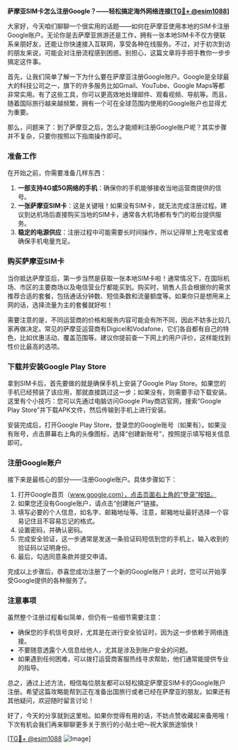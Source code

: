 **萨摩亚SIM卡怎么注册Google？——轻松搞定海外网络连接[[TG💪+ @esim1088](https://t.me/s/esim1088)]**

大家好，今天咱们聊聊一个很实用的话题——如何在萨摩亚使用本地的SIM卡注册Google账户。无论你是去萨摩亚旅游还是工作，拥有一张本地SIM卡不仅方便联系亲朋好友，还能让你快速接入互联网，享受各种在线服务。不过，对于初次到访的朋友来说，可能会对注册流程感到困惑。别担心，这篇文章将手把手教你一步步搞定这件事。

首先，让我们简单了解一下为什么要在萨摩亚注册Google账户。Google是全球最大的科技公司之一，旗下的许多服务比如Gmail、YouTube、Google Maps等都非常实用。有了这些工具，你可以更高效地处理邮件、观看视频、导航等。而且，随着国际旅行越来越频繁，拥有一个可在全球范围内使用的Google账户也显得尤为重要。

那么，问题来了：到了萨摩亚之后，怎么才能顺利注册Google账户呢？其实步骤并不复杂，只要你按照以下指南操作即可。

### 准备工作

在开始之前，你需要准备几样东西：
1. **一部支持4G或5G网络的手机**：确保你的手机能够接收当地运营商提供的信号。
2. **一张萨摩亚SIM卡**：这是关键哦！如果没有SIM卡，就无法完成注册过程。建议到达机场后直接购买当地的SIM卡，通常各大机场都有专门的柜台提供服务。
3. **稳定的电源供应**：注册过程中可能需要长时间操作，所以记得带上充电宝或者确保手机电量充足。

### 购买萨摩亚SIM卡

当你抵达萨摩亚后，第一步当然是获取一张本地SIM卡啦！通常情况下，在国际机场、市区的主要商场以及电信营业厅都能买到。购买时，销售人员会根据你的需求推荐合适的套餐，包括通话分钟数、短信条数和流量额度等。如果你只是想用来上网的话，选择流量为主的套餐就好啦！

需要注意的是，不同运营商的价格和服务内容可能会有所不同，因此不妨多比较几家再做决定。常见的萨摩亚运营商有Digicel和Vodafone，它们各自都有自己的特色，比如优惠活动、覆盖范围等。建议你提前查一下网上的用户评价，这样能找到性价比最高的选项。

### 下载并安装Google Play Store

拿到SIM卡后，首先要做的就是确保手机上安装了Google Play Store。如果您的手机已经预装了该应用，那就直接跳过这一步；如果没有，则需要手动下载安装。这里有个小技巧：您可以先通过电脑访问Google Play商店官网，搜索“Google Play Store”并下载APK文件，然后传输到手机上进行安装。

安装完成后，打开Google Play Store，登录您的Google账号（如果有）。如果没有账号，点击屏幕右上角的头像图标，选择“创建新账号”，按照提示填写相关信息即可。

### 注册Google账户

接下来是最核心的部分——注册Google账户。具体步骤如下：

1. 打开Google首页（www.google.com），点击页面右上角的“登录”按钮。
2. 如果您还没有Google账户，请点击“创建账户”链接。
3. 填写必要的个人信息，如名字、邮箱地址等。注意，邮箱地址最好选择一个容易记住且不容易忘记的格式。
4. 设置密码，并确认密码。
5. 完成安全验证，这一步通常是发送一条验证码短信到您的手机上，输入收到的验证码以证明身份。
6. 最后，勾选同意条款并提交申请。

完成以上步骤后，恭喜您成功注册了一个新的Google账户！此时，您可以开始享受Google提供的各种服务了。

### 注意事项

虽然整个注册过程看似简单，但仍有一些细节需要注意：
- 确保您的手机信号良好，尤其是在进行安全验证时，因为这一步依赖于网络连接。
- 不要随意透露个人信息给他人，尤其是涉及到账户安全的问题。
- 如果遇到任何困难，可以拨打运营商客服热线寻求帮助，他们通常能提供专业的指导。

总之，通过上述方法，相信每位朋友都可以轻松搞定萨摩亚SIM卡的Google账户注册。希望这篇攻略能帮到正在准备出国旅行或者已经在萨摩亚的朋友。如果还有其他疑问，欢迎随时留言讨论！

好了，今天的分享就到这里啦。如果你觉得有用的话，不妨点赞收藏起来备用哦！下次有机会我们再来聊聊更多关于旅行的小贴士吧～祝大家旅途愉快！

[[TG💪+ @esim1088](https://t.me/s/esim1088) ![Image](https://i.postimg.cc/4NQfJmqS/Snipaste-2025-05-13-00-14-12.png)]